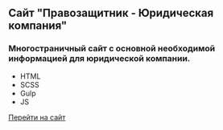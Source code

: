 ## Сайт "Правозащитник - Юридическая компания"

### Многостраничный сайт с основной необходимой информацией для юридической компании.

- HTML
- SCSS
- Gulp
- JS

[Перейти на сайт](https://glekomtsev.github.io/legal-services-website/)
